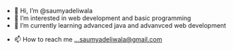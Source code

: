 - 👋 Hi, I’m @saumyadeliwala
- 👀 I’m interested in web development and basic programming
- 🌱 I’m currently learning advanced java and advanvced web development
<!-- - 💞️ I’m looking to collaborate on ... -->
- 📫 How to reach me ...saumyadeliwala@gmail.com

<!---
saumyadeliwala/saumyadeliwala is a ✨ special ✨ repository because its `README.md` (this file) appears on your GitHub profile.
You can click the Preview link to take a look at your changes.
--->
